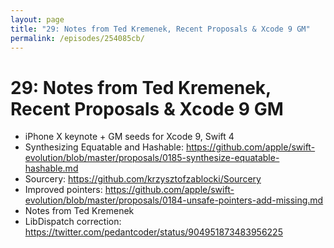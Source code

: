 ```yaml
---
layout: page
title: "29: Notes from Ted Kremenek, Recent Proposals & Xcode 9 GM"
permalink: /episodes/254085cb/
---
```


# 29: Notes from Ted Kremenek, Recent Proposals & Xcode 9 GM

- iPhone X keynote + GM seeds for Xcode 9, Swift 4
- Synthesizing Equatable and Hashable: https://github.com/apple/swift-evolution/blob/master/proposals/0185-synthesize-equatable-hashable.md
- Sourcery: https://github.com/krzysztofzablocki/Sourcery
- Improved pointers: https://github.com/apple/swift-evolution/blob/master/proposals/0184-unsafe-pointers-add-missing.md
- Notes from Ted Kremenek
- LibDispatch correction: https://twitter.com/pedantcoder/status/904951873483956225

